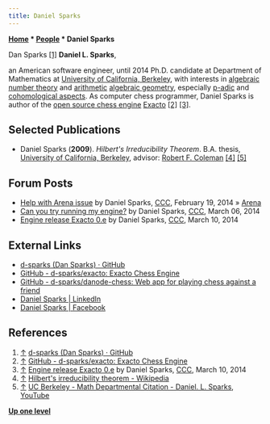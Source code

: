 ```yaml
---
title: Daniel Sparks
---
```

**[Home](Home "Home") * [People](People "People") * Daniel Sparks**

[](https://github.com/d-sparks) Dan Sparks <a id="cite-note-1" href="#cite-ref-1">[1]</a>
**Daniel L. Sparks**,

an American software engineer, until 2014 Ph.D. candidate at Department of Mathematics
at [University of California, Berkeley](University_of_California,_Berkeley "University of California, Berkeley"), with interests in [algebraic number theory](https://en.wikipedia.org/wiki/Algebraic_number_theory)
and [arithmetic](https://en.wikipedia.org/wiki/Arithmetic_geometry) [algebraic geometry](https://en.wikipedia.org/wiki/Algebraic_geometry),
especially [p-adic](https://en.wikipedia.org/wiki/P-adic_number) and [cohomological aspects](https://en.wikipedia.org/wiki/Cohomology).
As computer chess programmer, Daniel Sparks is author of the [open source chess engine](Category:Open_Source "Category:Open Source") [Exacto](Exacto "Exacto") <a id="cite-note-2" href="#cite-ref-2">[2]</a> <a id="cite-note-3" href="#cite-ref-3">[3]</a>.

## Selected Publications

- Daniel Sparks (**2009**). *Hilbert's Irreducibility Theorem*. B.A. thesis, [University of California, Berkeley](University_of_California,_Berkeley "University of California, Berkeley"), advisor: [Robert F. Coleman](Mathematician#RFColeman "Mathematician") <a id="cite-note-4" href="#cite-ref-4">[4]</a> <a id="cite-note-5" href="#cite-ref-5">[5]</a>

## Forum Posts

- [Help with Arena issue](http://www.talkchess.com/forum/viewtopic.php?t=51334) by Daniel Sparks, [CCC](CCC "CCC"), February 19, 2014 » [Arena](Arena "Arena")
- [Can you try running my engine?](http://www.talkchess.com/forum/viewtopic.php?t=51514) by Daniel Sparks, [CCC](CCC "CCC"), March 06, 2014
- [Engine release Exacto 0.e](http://www.talkchess.com/forum/viewtopic.php?t=51546) by Daniel Sparks, [CCC](CCC "CCC"), March 10, 2014

## External Links

- [d-sparks (Dan Sparks) · GitHub](https://github.com/d-sparks)
- [GitHub - d-sparks/exacto: Exacto Chess Engine](https://github.com/d-sparks/exacto)
- [GitHub - d-sparks/danode-chess: Web app for playing chess against a friend](https://github.com/d-sparks/danode-chess)
- [Daniel Sparks | LinkedIn](https://www.linkedin.com/in/daniel-sparks-05764aa8)
- [Daniel Sparks | Facebook](https://www.facebook.com/daniel.sparks.581)

## References

1. <a id="cite-ref-1" href="#cite-note-1">↑</a> [d-sparks (Dan Sparks) · GitHub](https://github.com/d-sparks)
1. <a id="cite-ref-2" href="#cite-note-2">↑</a> [GitHub - d-sparks/exacto: Exacto Chess Engine](https://github.com/d-sparks/exacto)
1. <a id="cite-ref-3" href="#cite-note-3">↑</a> [Engine release Exacto 0.e](http://www.talkchess.com/forum/viewtopic.php?t=51546) by Daniel Sparks, [CCC](CCC "CCC"), March 10, 2014
1. <a id="cite-ref-4" href="#cite-note-4">↑</a> [Hilbert's irreducibility theorem - Wikipedia](https://en.wikipedia.org/wiki/Hilbert%27s_irreducibility_theorem)
1. <a id="cite-ref-5" href="#cite-note-5">↑</a> [UC Berkeley - Math Departmental Citation - Daniel. L. Sparks](https://www.youtube.com/watch?v=DiSBGy14JNM), [YouTube](https://en.wikipedia.org/wiki/YouTube)

**[Up one level](Engines "Engines")**

